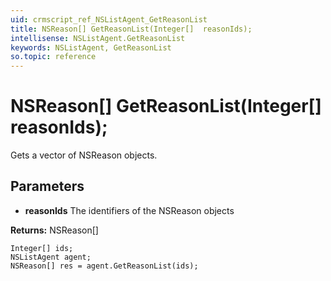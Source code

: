 ```yaml
---
uid: crmscript_ref_NSListAgent_GetReasonList
title: NSReason[] GetReasonList(Integer[]  reasonIds);
intellisense: NSListAgent.GetReasonList
keywords: NSListAgent, GetReasonList
so.topic: reference
---
```


# NSReason[] GetReasonList(Integer[]  reasonIds);

Gets a vector of NSReason objects.

## Parameters

* **reasonIds** The identifiers of the NSReason objects

**Returns:** NSReason[]

```crmscript
Integer[] ids;
NSListAgent agent;
NSReason[] res = agent.GetReasonList(ids);
```

